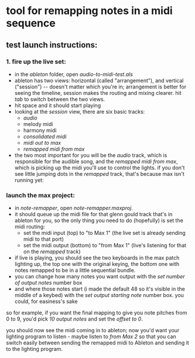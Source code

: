 # tool for remapping notes in a midi sequence

## test launch instructions:
### 1. fire up the live set:
- in the _ableton_ folder, open _audio-to-midi-test.als_
- ableton has two views: horizontal (called "arrangement"), and vertical ("session") -- doesn't matter which you're in; arrangement is better for seeing the timeline, session makes the routing and mixing clearer. hit _tab_ to switch between the two views.
- hit space and it should start playing
- looking at the _session_ view, there are six basic tracks:
  - _audio_
  - melody midi
  - harmony midi
  - _consolidated midi_
  - _midi out to max_
  - _remapped midi from max_
- the two most important for you will be the _audio_ track, which is responsible for the audible song, and the _remapped midi from max_, which is picking up the midi you'll use to control the lights. if you don't see little jumping dots in the _remapped_ track, that's because max isn't running yet:
### launch the max project:
- in _note-remapper_, open _note-remapper.maxproj_.
- it should queue up the midi file for that glenn gould track that's in ableton for you, so the only thing you need to do (hopefully) is set the midi routing:
  - set the midi input (top) to "to Max 1" (the live set is already sending midi to that port)
  - set the midi output (bottom) to "from Max 1" (live's listening for that on the _remapped_ track)
- if live is playing, you should see the two keyboards in the max patch lighting up, the top one with the original keying, the bottom one with notes remapped to be in a little sequential bundle.
- you can change how many notes you want output with the _set number of output notes_ number box
- and where those notes start (i made the default 48 so it's visible in the middle of a keybed) with the _set output starting note_ number box. you could, for easiness's sake

so for example, if you want the final mapping to give you note pitches from 0 to 9, you'd pick _10 output notes_ and set the _offset to 0_.

you should now see the midi coming in to ableton; now you'd want your lighting program to listen - maybe listen to _from Max 2_ so that you can switch easily between sending the remapped midi to Ableton and sending it to the lighting program.
